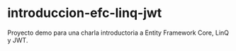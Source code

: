 # introduccion-efc-linq-jwt
Proyecto demo para una charla introductoria a Entity Framework Core, LinQ y JWT.
